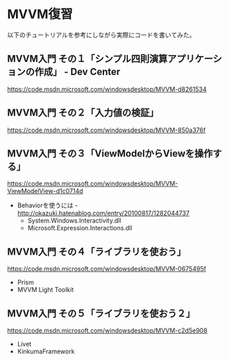 ﻿# MVVM復習

以下のチュートリアルを参考にしながら実際にコードを書いてみた。

## MVVM入門 その１「シンプル四則演算アプリケーションの作成」 - Dev Center
https://code.msdn.microsoft.com/windowsdesktop/MVVM-d8261534

## MVVM入門 その２「入力値の検証」
https://code.msdn.microsoft.com/windowsdesktop/MVVM-850a376f

## MVVM入門 その３「ViewModelからViewを操作する」
https://code.msdn.microsoft.com/windowsdesktop/MVVM-ViewModelView-d1c0714d

- Behaviorを使うには - http://okazuki.hatenablog.com/entry/20100817/1282044737
  - System.Windows.Interactivity.dll
  - Microsoft.Expression.Interactions.dll

## MVVM入門 その４「ライブラリを使おう」
https://code.msdn.microsoft.com/windowsdesktop/MVVM-0675495f

- Prism
- MVVM Light Toolkit

## MVVM入門 その５「ライブラリを使おう２」
https://code.msdn.microsoft.com/windowsdesktop/MVVM-c2d5e908

- Livet
- KinkumaFramework
